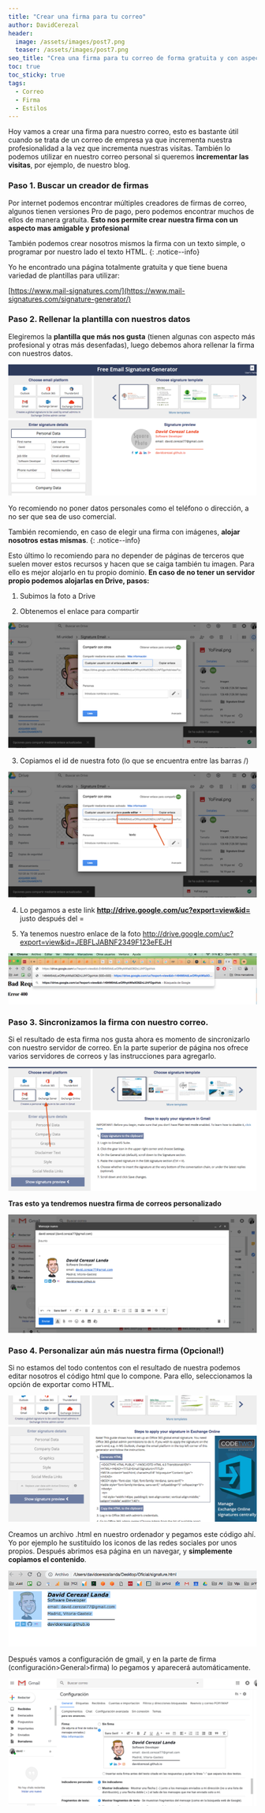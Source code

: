 ```yaml
---
title: "Crear una firma para tu correo"
author: DavidCerezal
header:
  image: /assets/images/post7.png
  teaser: /assets/images/post7.png  
seo_title: "Crea una firma para tu correo de forma gratuita y con aspecto profesional!"
toc: true
toc_sticky: true  
tags: 
  - Correo
  - Firma
  - Estilos
---
```

Hoy vamos a crear una firma para nuestro correo, esto es bastante útil cuando se trata de un correo de empresa ya que incrementa nuestra profesionalidad a la vez que incrementa nuestras visitas. También lo podemos utilizar en nuestro correo personal si queremos **incrementar las visitas**, por ejemplo, de nuestro blog.

### Paso 1. Buscar un creador de firmas

Por internet podemos encontrar múltiples creadores de firmas de correo, algunos tienen versiones Pro de pago, pero podemos encontrar muchos de ellos de manera gratuita. **Esto nos permite crear nuestra firma con un aspecto mas amigable y profesional**

También podemos crear nosotros mismos la firma con un texto simple, o programar por nuestro lado el texto HTML. 
{: .notice--info}

Yo he encontrado una página totalmente gratuita y que tiene buena variedad de plantillas para utilizar: 

[https://www.mail-signatures.com/](https://www.mail-signatures.com/signature-generator/)

### Paso 2. Rellenar la plantilla con nuestros datos

Elegiremos la **plantilla que más nos gusta** (tienen algunas con aspecto más profesional y otras más desenfadas), luego debemos ahora rellenar la firma con nuestros datos.

![Elegiremos la plantilla que más nos gusta](/assets/images/posts/correo/correo1.png)

Yo recomiendo no poner datos personales como el teléfono o dirección, a no ser que sea de uso comercial. 

También recomiendo, en caso de elegir una firma con imágenes, **alojar nosotros estas mismas**.
{: .notice--info}

Esto último lo recomiendo para no depender de páginas de terceros que suelen mover estos recursos y hacen que se caiga también tu imagen. Para ello es mejor alojarlo en tu propio dominio. **En caso de no tener un servidor propio podemos alojarlas en Drive, pasos:**

1. Subimos la foto a Drive

2. Obtenemos el enlace para compartir

![Obtenemos el enlace para compatir](/assets/images/posts/correo/correo2.png)


3. Copiamos el id de nuestra foto (lo que se encuentra entre las barras /)

![Copiamos el id de nuestra foto](/assets/images/posts/correo/correo2b.png)


4. Lo pegamos a este link **http://drive.google.com/uc?export=view&id=** justo después del =

5. Ya tenemos nuestro enlace de la foto http://drive.google.com/uc?export=view&id=JEBFLJABNF2349F123eFEJH

![Ya tenemos nuestro enlace de la foto](/assets/images/posts/correo/correo5.png)

### Paso 3. Sincronizamos la firma con nuestro correo. 

Si el resultado de esta firma nos gusta ahora es momento de sincronizarlo con nuestro servidor de correo. En la parte superior de página nos ofrece varios servidores de correos y las instrucciones para agregarlo. 

![servidores de correos y las instrucciones para agregarlo](/assets/images/posts/correo/correo8.png)

**Tras esto ya tendremos nuestra firma de correos personalizado**

![Firma en el correo](/assets/images/posts/correo/correo7.png)


### Paso 4. Personalizar aún más nuestra firma (Opcional!)

Si no estamos del todo contentos con el resultado de nuestra podemos editar nosotros el código html que lo compone. Para ello, seleccionamos la opción de exportar como HTML.

![exportar como HTML](/assets/images/posts/correo/correo4.png)

Creamos un archivo .html en nuestro ordenador y pegamos este código ahí. Yo por ejemplo he sustituido los iconos de las redes sociales por unos propios.
Después abrimos esa página en un navegar, y **simplemente copiamos el contenido**. 

![Copiar el contenido](/assets/images/posts/correo/correo6.png)

Después vamos a configuración de gmail, y en la parte de firma (configuración>General>firma) lo pegamos y aparecerá automáticamente. 

![Copiar el contenido](/assets/images/posts/correo/correo3.png)
